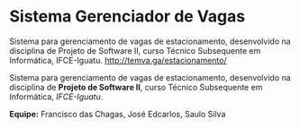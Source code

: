 # Sistema Gerenciador de Vagas
Sistema para gerenciamento de vagas de estacionamento, desenvolvido na disciplina de Projeto de Software II, curso Técnico Subsequente em Informática, IFCE-Iguatu. http://temva.ga/estacionamento/

Sistema para gerenciamento de vagas de estacionamento, desenvolvido na disciplina de **Projeto de Software II**, curso Técnico Subsequente em Informática, _IFCE-Iguatu_.

**Equipe:** Francisco das Chagas, José Edcarlos, Saulo Silva
